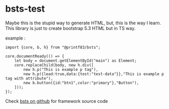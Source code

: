 # bsts-test

Maybe this is the stupid way to generate HTML, but, this is the way I learn. 
This library is just to create bootstrap 5.3 HTML but in TS way.

example :

```
import {core, b, h} from "@printf83/bsts";

core.documentReady(() => {
	let body = document.getElementById("main") as Element;
	core.replaceChild(body, new h.div([
        new h.p("This is example p tag"),
        new h.p({lead:true,data:{test:"test-data"}},"This is example p tag with attribute"),
        new b.button({id:"btn1",color:"primary"},"Button"),
    ]));
});
```

Check [bsts on github](https://github.com/printf83/bsts) for framework source code
